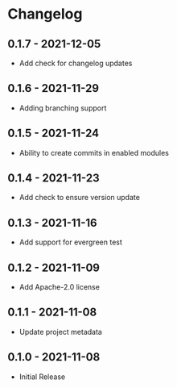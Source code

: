 # Changelog

## 0.1.7 - 2021-12-05
- Add check for changelog updates

## 0.1.6 - 2021-11-29
- Adding branching support

## 0.1.5 - 2021-11-24
- Ability to create commits in enabled modules

## 0.1.4 - 2021-11-23
- Add check to ensure version update

## 0.1.3 - 2021-11-16
- Add support for evergreen test

## 0.1.2 - 2021-11-09
- Add Apache-2.0 license

## 0.1.1 - 2021-11-08
- Update project metadata

## 0.1.0 - 2021-11-08
- Initial Release
